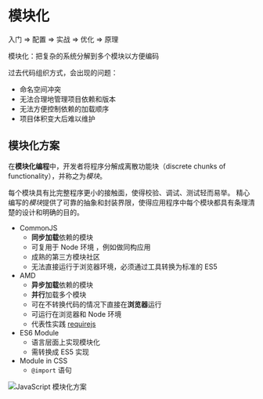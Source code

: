 # 模块化

入门 => 配置 => 实战 => 优化 => 原理

模块化：把复杂的系统分解到多个模块以方便编码

过去代码组织方式，会出现的问题：

- 命名空间冲突
- 无法合理地管理项目依赖和版本
- 无法方便控制依赖的加载顺序
- 项目体积变大后难以维护

## 模块化方案

在**模块化编程**中，开发者将程序分解成离散功能块（discrete chunks of functionality），并称之为*模块*。

每个模块具有比完整程序更小的接触面，使得校验、调试、测试轻而易举。 精心编写的*模块*提供了可靠的抽象和封装界限，使得应用程序中每个模块都具有条理清楚的设计和明确的目的。

- CommonJS
  - **同步加载**依赖的模块
  - 可复用于 Node 环境 ，例如做同构应用
  - 成熟的第三方模块社区
  - 无法直接运行于浏览器环境，必须通过工具转换为标准的 ES5
- AMD
  - **异步加载**依赖的模块
  - **并行**加载多个模块
  - 可在不转换代码的情况下直接在**浏览器**运行
  - 可运行在浏览器和 Node 环境
  - 代表性实践 [requirejs](http://requirejs.org)
- ES6 Module
  - 语言层面上实现模块化
  - 需转换成 ES5 实现
- Module in CSS
  - `@import` 语句

![JavaScript 模块化方案](https://pic1.zhimg.com/80/v2-ae9253e557d902369b1beaed998061cb_hd.jpg)
